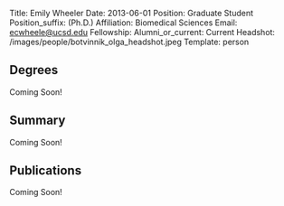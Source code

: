 Title: Emily Wheeler
Date: 2013-06-01
Position: Graduate Student
Position_suffix: (Ph.D.)
Affiliation: Biomedical Sciences
Email: ecwheele@ucsd.edu
Fellowship: 
Alumni_or_current: Current
Headshot: /images/people/botvinnik_olga_headshot.jpeg
Template: person
<!-- Status: draft -->

## Degrees

Coming Soon! <br>

## Summary

Coming Soon! <br>

## Publications
Coming Soon! <br>
